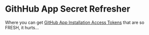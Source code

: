 # GithHub App Secret Refresher

Where you can get [GitHub App Installation Access Tokens](https://docs.github.com/en/rest/reference/apps#create-an-installation-access-token-for-an-app) that are so FRESH, it hurts...
